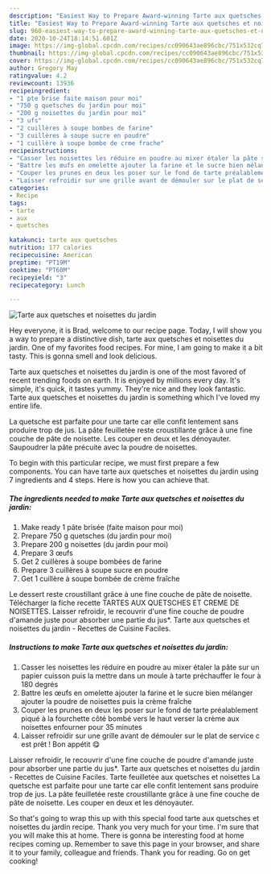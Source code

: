 ```yaml
---
description: "Easiest Way to Prepare Award-winning Tarte aux quetsches et noisettes du jardin"
title: "Easiest Way to Prepare Award-winning Tarte aux quetsches et noisettes du jardin"
slug: 960-easiest-way-to-prepare-award-winning-tarte-aux-quetsches-et-noisettes-du-jardin
date: 2020-10-24T18:14:51.601Z
image: https://img-global.cpcdn.com/recipes/cc090643ae896cbc/751x532cq70/tarte-aux-quetsches-et-noisettes-du-jardin-photo-principale-de-la-recette.jpg
thumbnail: https://img-global.cpcdn.com/recipes/cc090643ae896cbc/751x532cq70/tarte-aux-quetsches-et-noisettes-du-jardin-photo-principale-de-la-recette.jpg
cover: https://img-global.cpcdn.com/recipes/cc090643ae896cbc/751x532cq70/tarte-aux-quetsches-et-noisettes-du-jardin-photo-principale-de-la-recette.jpg
author: Gregory May
ratingvalue: 4.2
reviewcount: 13936
recipeingredient:
- "1 pte brise faite maison pour moi"
- "750 g quetsches du jardin pour moi"
- "200 g noisettes du jardin pour moi"
- "3 ufs"
- "2 cuillères à soupe bombes de farine"
- "3 cuillères à soupe sucre en poudre"
- "1 cuillère à soupe bombe de crme frache"
recipeinstructions:
- "Casser les noisettes les réduire en poudre au mixer étaler la pâte sur un papier cuisson puis la mettre dans un moule à tarte préchauffer le four à 180 degrés"
- "Battre les œufs en omelette ajouter la farine et le sucre bien mélanger ajouter la poudre de noisettes puis la crème fraîche"
- "Couper les prunes en deux les poser sur le fond de tarte préalablement piqué à la fourchette côté bombé vers le haut verser la crème aux noisettes enfourner pour 35 minutes"
- "Laisser refroidir sur une grille avant de démouler sur le plat de service c est prêt ! Bon appétit 😋"
categories:
- Recipe
tags:
- tarte
- aux
- quetsches

katakunci: tarte aux quetsches 
nutrition: 177 calories
recipecuisine: American
preptime: "PT19M"
cooktime: "PT60M"
recipeyield: "3"
recipecategory: Lunch

---
```



![Tarte aux quetsches et noisettes du jardin](https://img-global.cpcdn.com/recipes/cc090643ae896cbc/751x532cq70/tarte-aux-quetsches-et-noisettes-du-jardin-photo-principale-de-la-recette.jpg)

Hey everyone, it is Brad, welcome to our recipe page. Today, I will show you a way to prepare a distinctive dish, tarte aux quetsches et noisettes du jardin. One of my favorites food recipes. For mine, I am going to make it a bit tasty. This is gonna smell and look delicious.

Tarte aux quetsches et noisettes du jardin is one of the most favored of recent trending foods on earth. It is enjoyed by millions every day. It's simple, it's quick, it tastes yummy. They're nice and they look fantastic. Tarte aux quetsches et noisettes du jardin is something which I've loved my entire life.

La quetsche est parfaite pour une tarte car elle confit lentement sans produire trop de jus. La pâte feuilletée reste croustillante grâce à une fine couche de pâte de noisette. Les couper en deux et les dénoyauter. Saupoudrer la pâte précuite avec la poudre de noisettes.


To begin with this particular recipe, we must first prepare a few components. You can have tarte aux quetsches et noisettes du jardin using 7 ingredients and 4 steps. Here is how you can achieve that.

<!--inarticleads1-->

##### The ingredients needed to make Tarte aux quetsches et noisettes du jardin:

1. Make ready 1 pâte brisée (faite maison pour moi)
1. Prepare 750 g quetsches (du jardin pour moi)
1. Prepare 200 g noisettes (du jardin pour moi)
1. Prepare 3 œufs
1. Get 2 cuillères à soupe bombées de farine
1. Prepare 3 cuillères à soupe sucre en poudre
1. Get 1 cuillère à soupe bombée de crème fraîche


Le dessert reste croustillant grâce à une fine couche de pâte de noisette. Télécharger la fiche recette TARTES AUX QUETSCHES ET CREME DE NOISETTES. Laisser refroidir, le recouvrir d&#39;une fine couche de poudre d&#39;amande juste pour absorber une partie du jus*. Tarte aux quetsches et noisettes du jardin - Recettes de Cuisine Faciles. 

<!--inarticleads2-->

##### Instructions to make Tarte aux quetsches et noisettes du jardin:

1. Casser les noisettes les réduire en poudre au mixer étaler la pâte sur un papier cuisson puis la mettre dans un moule à tarte préchauffer le four à 180 degrés
1. Battre les œufs en omelette ajouter la farine et le sucre bien mélanger ajouter la poudre de noisettes puis la crème fraîche
1. Couper les prunes en deux les poser sur le fond de tarte préalablement piqué à la fourchette côté bombé vers le haut verser la crème aux noisettes enfourner pour 35 minutes
1. Laisser refroidir sur une grille avant de démouler sur le plat de service c est prêt ! Bon appétit 😋


Laisser refroidir, le recouvrir d&#39;une fine couche de poudre d&#39;amande juste pour absorber une partie du jus*. Tarte aux quetsches et noisettes du jardin - Recettes de Cuisine Faciles. Tarte feuilletée aux quetsches et noisettes La quetsche est parfaite pour une tarte car elle confit lentement sans produire trop de jus. La pâte feuilletée reste croustillante grâce à une fine couche de pâte de noisette. Les couper en deux et les dénoyauter. 

So that's going to wrap this up with this special food tarte aux quetsches et noisettes du jardin recipe. Thank you very much for your time. I'm sure that you will make this at home. There is gonna be interesting food at home recipes coming up. Remember to save this page in your browser, and share it to your family, colleague and friends. Thank you for reading. Go on get cooking!

